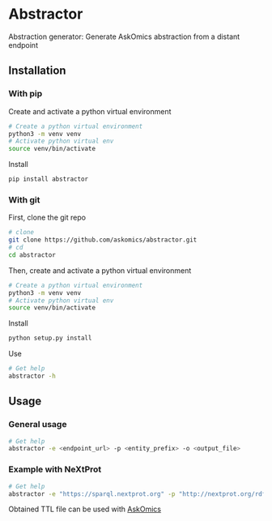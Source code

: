 # Abstractor

Abstraction generator: Generate AskOmics abstraction from a distant endpoint

## Installation

### With pip

Create and activate a python virtual environment

```bash
# Create a python virtual environment
python3 -m venv venv
# Activate python virtual env
source venv/bin/activate
```

Install

```bash
pip install abstractor
```

### With git

First, clone the git repo

```bash
# clone
git clone https://github.com/askomics/abstractor.git
# cd
cd abstractor
```

Then, create and activate a python virtual environment

```bash
# Create a python virtual environment
python3 -m venv venv
# Activate python virtual env
source venv/bin/activate
```

Install

```bash
python setup.py install
```

Use

```bash
# Get help
abstractor -h
```

## Usage

### General usage

```bash
# Get help
abstractor -e <endpoint_url> -p <entity_prefix> -o <output_file>
```

### Example with NeXtProt

```bash
# Get help
abstractor -e "https://sparql.nextprot.org" -p "http://nextprot.org/rdf#" -o "abstraction.ttl"
```

Obtained TTL file can be used with [AskOmics](https://github.com/askomics/flaskomics)